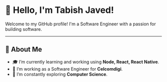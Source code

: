 # 👋 Hello, I'm Tabish Javed!

Welcome to my GitHub profile! I'm a Software Engineer with a passion for building software.

---

## 🚀 About Me

- 🎓 I’m currently learning and working using **Node, React, React Native**.
- 💼 I’m working as a Software Engineer for **Celcomdigi**.
- 🌱 I’m constantly exploring **Computer Science**.
